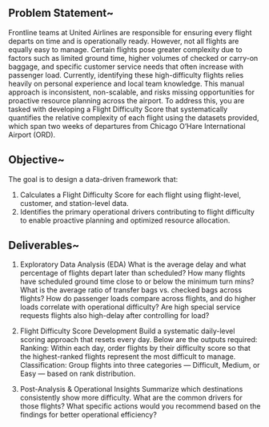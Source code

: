 ## Problem Statement~
Frontline teams at United Airlines are responsible for ensuring every flight departs on time and is operationally ready. However, not all flights are equally easy to manage. Certain flights pose greater complexity due to factors such as limited ground time, higher volumes of checked or carry-on baggage, and specific customer service needs that often increase with passenger load.
Currently, identifying these high-difficulty flights relies heavily on personal experience and local team knowledge. This manual approach is inconsistent, non-scalable, and risks missing opportunities for proactive resource planning across the airport.
To address this, you are tasked with developing a Flight Difficulty Score that systematically quantifies the relative complexity of each flight using the datasets provided, which span two weeks of departures from Chicago O’Hare International Airport (ORD).

## Objective~
The goal is to design a data-driven framework that:
1. Calculates a Flight Difficulty Score for each flight using flight-level, customer, and station-level data.
2. Identifies the primary operational drivers contributing to flight difficulty to enable proactive planning and optimized resource allocation.

## Deliverables~
1. Exploratory Data Analysis (EDA)
What is the average delay and what percentage of flights depart later than scheduled?
How many flights have scheduled ground time close to or below the minimum turn mins?
What is the average ratio of transfer bags vs. checked bags across flights?
How do passenger loads compare across flights, and do higher loads correlate with operational difficulty?
Are high special service requests flights also high-delay after controlling for load?

2. Flight Difficulty Score Development
Build a systematic daily-level scoring approach that resets every day. Below are the outputs required:
Ranking: Within each day, order flights by their difficulty score so that the highest-ranked flights represent the most difficult to manage.
Classification: Group flights into three categories — Difficult, Medium, or Easy — based on rank distribution.

3. Post-Analysis & Operational Insights
Summarize which destinations consistently show more difficulty.
What are the common drivers for those flights?
What specific actions would you recommend based on the findings for better operational efficiency?
